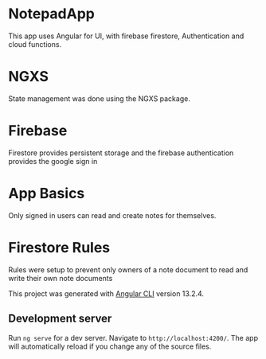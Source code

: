 # NotepadApp

This app uses Angular for UI, with firebase firestore, Authentication and cloud functions.

# NGXS

State management was done using the NGXS package.

# Firebase

Firestore provides persistent storage and the firebase authentication provides the google sign in

# App Basics

Only signed in users can read and create notes for themselves.

# Firestore Rules

Rules were setup to prevent only owners of a note document to read and write their own note documents

This project was generated with [Angular CLI](https://github.com/angular/angular-cli) version 13.2.4.

## Development server

Run `ng serve` for a dev server. Navigate to `http://localhost:4200/`. The app will automatically reload if you change any of the source files.
